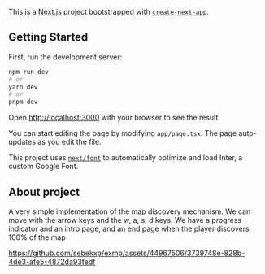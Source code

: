 This is a [Next.js](https://nextjs.org/) project bootstrapped with [`create-next-app`](https://github.com/vercel/next.js/tree/canary/packages/create-next-app).

## Getting Started

First, run the development server:

```bash
npm run dev
# or
yarn dev
# or
pnpm dev
```

Open [http://localhost:3000](http://localhost:3000) with your browser to see the result.

You can start editing the page by modifying `app/page.tsx`. The page auto-updates as you edit the file.

This project uses [`next/font`](https://nextjs.org/docs/basic-features/font-optimization) to automatically optimize and load Inter, a custom Google Font.

## About project

A very simple implementation of the map discovery mechanism.
We can move with the arrow keys and the w, a, s, d keys.
We have a progress indicator and an intro page, and an end page when the player discovers 100% of the map

https://github.com/sebekxp/exmp/assets/44967506/3739748e-828b-4de3-afe5-4872da93fedf
